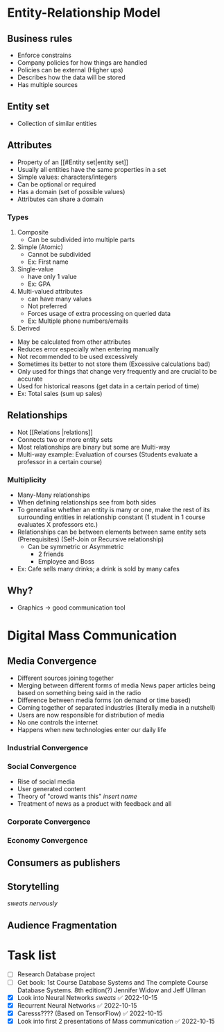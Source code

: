 # Entity-Relationship Model
## Business rules
- Enforce constrains
- Company policies for how things are handled
- Policies can be external (Higher ups)
- Describes how the data will be stored
- Has multiple sources
## Entity set
- Collection of similar entities

## Attributes
- Property of an [[#Entity set|entity set]]
- Usually all entities have the same properties in a set
- Simple values: characters/integers
- Can be optional or required
- Has a domain (set of possible values)
- Attributes can share a domain
### Types
1. Composite
   - Can be subdivided into multiple parts
2. Simple (Atomic)
   - Cannot be subdivided
   - Ex: First name
3. Single-value 
   - have only 1 value
   - Ex: GPA
4. Multi-valued attributes
   - can have many values
   - Not preferred
   - Forces usage of extra processing on queried data
   - Ex: Multiple phone numbers/emails
5.  Derived
   - May be calculated from other attributes
   - Reduces error especially when entering manually
   - Not recommended to be used excessively
   - Sometimes its better to not store them (Excessive calculations bad)
   - Only used for things that change very frequently and are crucial to be accurate
   - Used for historical reasons (get data in a certain period of time)
   - Ex: Total sales (sum up sales)
## Relationships
- Not [[Relations |relations]]
- Connects two or more entity sets
- Most relationships are binary but some are Multi-way
- Multi-way example: Evaluation of courses (Students evaluate a professor in a certain course)
### Multiplicity
- Many-Many relationships
- When defining relationships see from both sides 
- To generalise whether an entity is many or one, make the rest of its surrounding entities in relationship constant (1 student in 1 course evaluates X professors etc.)
- Relationships can be between elements between same entity sets (Prerequisites) (Self-Join or Recursive relationship)
  - Can be symmetric or Asymmetric 
    - 2 friends
    - Employee and Boss
- Ex: Cafe sells many drinks; a drink is sold by many cafes
 
## Why?
- Graphics -> good communication tool


# Digital Mass Communication

## Media Convergence 
- Different sources joining together 
- Merging between different forms of media
  News paper articles being based on something being said in the radio
- Difference between media forms (on demand or time based)
- Coming together of separated industries (literally media in a nutshell)
- Users are now responsible for distribution of media  
- No one controls the internet
- Happens when new technologies enter our daily life

### Industrial Convergence
### Social Convergence
- Rise of social media
- User generated content
- Theory of "crowd wants this" *insert name*
- Treatment of news as a product with feedback and all

### Corporate Convergence
### Economy Convergence

## Consumers as publishers
## Storytelling 
*sweats nervously*

## Audience Fragmentation


# Task list
- [ ]  Research Database project
- [ ] Get book: 1st Course Database Systems and The complete Course Database Systems. 8th edition(?) Jennifer Widow and Jeff Ullman
- [x] Look into Neural Networks *sweats* ✅ 2022-10-15
- [x] Recurrent Neural Networks ✅ 2022-10-15
- [x] Caresss???? (Based on TensorFlow) ✅ 2022-10-15
- [x] Look into first 2 presentations of Mass communication ✅ 2022-10-15